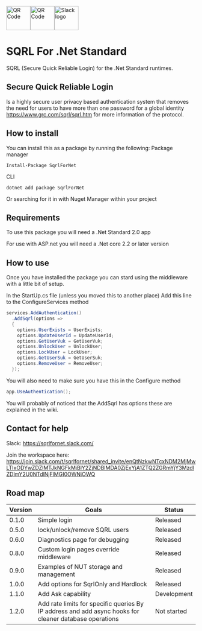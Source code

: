 <img src='https://www.grc.com/sqrl/SQRL_Logo_80x80.png' alt='QR Code' height="64"><img src='https://chart.googleapis.com/chart?cht=qr&chl=https%3A%2F%2Fgithub.com%2FTechLiam%2FSQRL-For-Dot-Net-Standard&chs=180x180&choe=UTF-8&chld=L|2' alt='QR Code' height="64"><img src='https://cdn.brandfolder.io/5H442O3W/as/pl546j-7le8zk-5guop3/Slack_RGB.png' alt='Slack logo' height="64">

# SQRL For .Net Standard
SQRL (Secure Quick Reliable Login) for the .Net Standard runtimes.

## Secure Quick Reliable Login
Is a highly secure user privacy based authentication system that removes the need for users to have more than one password for a global identity https://www.grc.com/sqrl/sqrl.htm for more information of the protocol.

## How to install
You can install this as a package by running the following:
Package manager
```
Install-Package SqrlForNet
```

CLI
```
dotnet add package SqrlForNet
```

Or searching for it in with Nuget Manager within your project

## Requirements
To use this package you will need a .Net Standard 2.0 app

For use with ASP.net you will need a .Net core 2.2 or later version

## How to use
Once you have installed the package you can stard using the middleware with a little bit of setup.

In the StartUp.cs file (unless you moved this to another place)
Add this line to the ConfigureServices method
``` csharp
services.AddAuthentication()
  .AddSqrl(options =>
  {
    options.UserExists = UserExists;
    options.UpdateUserId = UpdateUserId;
    options.GetUserVuk = GetUserVuk;
    options.UnlockUser = UnlockUser;
    options.LockUser = LockUser;
    options.GetUserSuk = GetUserSuk;
    options.RemoveUser = RemoveUser;
  });
```
You will also need to make sure you have this in the Configure method
``` csharp
app.UseAuthentication();
```

You will probably of noticed that the AddSqrl has options these are explained in the wiki.

## Contact for help
Slack: https://sqrlfornet.slack.com/

Join the workspace here: https://join.slack.com/t/sqrlfornet/shared_invite/enQtNzkwNTcxNDM2MjMwLTIxODYwZDZlMTJkNGFkMjBlY2ZjNDBlMDA0ZjExYjA1ZTQ2ZGRmYjY3MzdlZDlmY2U0NTdlNjFlMGI0OWNiOWQ

## Road map
| Version | Goals | Status |
| ------- | ----- | ------ |
| 0.1.0   | Simple login | Released |
| 0.5.0   | lock/unlock/remove SQRL users | Released |
| 0.6.0   | Diagnostics page for debugging | Released |
| 0.8.0   | Custom login pages override middleware | Released |
| 0.9.0   | Examples of NUT storage and management | Released |
| 1.0.0   | Add options for SqrlOnly and Hardlock | Released |
| 1.1.0   | Add Ask capability | Development |
| 1.2.0   | Add rate limits for specific queries By IP address and add async hooks for cleaner database operations | Not started |
